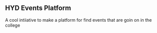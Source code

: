## HYD Events Platform 

A cool intiiative to make a platform for find events that are goin on in the college 